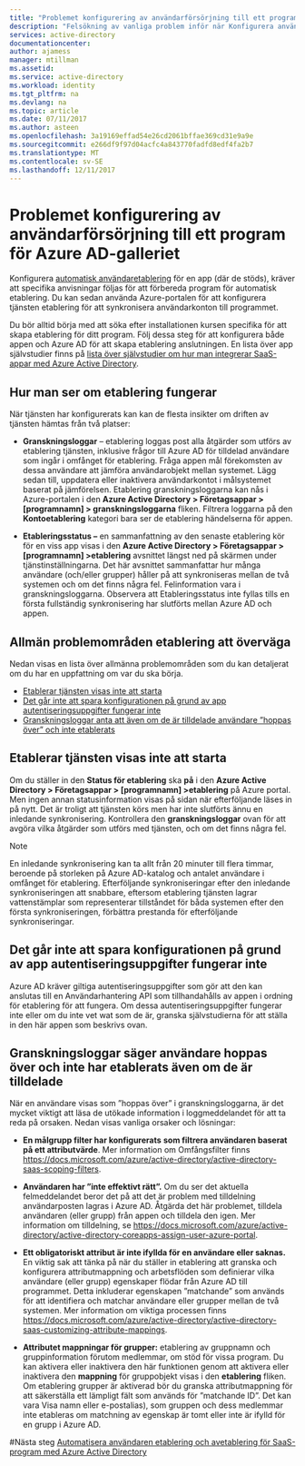 ```yaml
---
title: "Problemet konfigurering av användarförsörjning till ett program för Azure AD-galleriet | Microsoft Docs"
description: "Felsökning av vanliga problem inför när Konfigurera användaretablering till ett program som redan visas i Azure AD Application Gallery"
services: active-directory
documentationcenter: 
author: ajamess
manager: mtillman
ms.assetid: 
ms.service: active-directory
ms.workload: identity
ms.tgt_pltfrm: na
ms.devlang: na
ms.topic: article
ms.date: 07/11/2017
ms.author: asteen
ms.openlocfilehash: 3a19169effad54e26cd2061bffae369cd31e9a9e
ms.sourcegitcommit: e266df9f97d04acfc4a843770fadfd8edf4fa2b7
ms.translationtype: MT
ms.contentlocale: sv-SE
ms.lasthandoff: 12/11/2017
---
```

# <a name="problem-configuring-user-provisioning-to-an-azure-ad-gallery-application"></a>Problemet konfigurering av användarförsörjning till ett program för Azure AD-galleriet

Konfigurera [automatisk användaretablering](https://docs.microsoft.com/azure/active-directory/active-directory-saas-app-provisioning) för en app (där de stöds), kräver att specifika anvisningar följas för att förbereda program för automatisk etablering. Du kan sedan använda Azure-portalen för att konfigurera tjänsten etablering för att synkronisera användarkonton till programmet.

Du bör alltid börja med att söka efter installationen kursen specifika för att skapa etablering för ditt program. Följ dessa steg för att konfigurera både appen och Azure AD för att skapa etablering anslutningen. En lista över app självstudier finns på [lista över självstudier om hur man integrerar SaaS-appar med Azure Active Directory](https://docs.microsoft.com/azure/active-directory/active-directory-saas-tutorial-list).

## <a name="how-to-see-if-provisioning-is-working"></a>Hur man ser om etablering fungerar 

När tjänsten har konfigurerats kan kan de flesta insikter om driften av tjänsten hämtas från två platser:

-   **Granskningsloggar** – etablering loggas post alla åtgärder som utförs av etablering tjänsten, inklusive frågor till Azure AD för tilldelad användare som ingår i omfånget för etablering. Fråga appen mål förekomsten av dessa användare att jämföra användarobjekt mellan systemet. Lägg sedan till, uppdatera eller inaktivera användarkontot i målsystemet baserat på jämförelsen. Etablering granskningsloggarna kan nås i Azure-portalen i den **Azure Active Directory &gt; Företagsappar &gt; \[programnamn\] &gt; granskningsloggarna** fliken. Filtrera loggarna på den **Kontoetablering** kategori bara ser de etablering händelserna för appen.

-   **Etableringsstatus –** en sammanfattning av den senaste etablering kör för en viss app visas i den **Azure Active Directory &gt; Företagsappar &gt; \[programnamn\] &gt;etablering** avsnittet längst ned på skärmen under tjänstinställningarna. Det här avsnittet sammanfattar hur många användare (och/eller grupper) håller på att synkroniseras mellan de två systemen och om det finns några fel. Felinformation vara i granskningsloggarna. Observera att Etableringsstatus inte fyllas tills en första fullständig synkronisering har slutförts mellan Azure AD och appen.

## <a name="general-problem-areas-with-provisioning-to-consider"></a>Allmän problemområden etablering att överväga

Nedan visas en lista över allmänna problemområden som du kan detaljerat om du har en uppfattning om var du ska börja.

* [Etablerar tjänsten visas inte att starta](#provisioning-service-does-not-appear-to-start)
* [Det går inte att spara konfigurationen på grund av app autentiseringsuppgifter fungerar inte](#can’t-save-configuration-due-to-app-credentials-not-working)
* [Granskningsloggar anta att även om de är tilldelade användare ”hoppas över” och inte etablerats](#audit-logs-say-users-are-skipped-and-not-provisioned-even-though-they-are-assigned)

## <a name="provisioning-service-does-not-appear-to-start"></a>Etablerar tjänsten visas inte att starta

Om du ställer in den **Status för etablering** ska **på** i den **Azure Active Directory &gt; Företagsappar &gt; \[programnamn\] &gt;etablering** på Azure portal. Men ingen annan statusinformation visas på sidan när efterföljande läses in på nytt. Det är troligt att tjänsten körs men har inte slutförts ännu en inledande synkronisering. Kontrollera den **granskningsloggar** ovan för att avgöra vilka åtgärder som utförs med tjänsten, och om det finns några fel.

>[!NOTE]
>En inledande synkronisering kan ta allt från 20 minuter till flera timmar, beroende på storleken på Azure AD-katalog och antalet användare i omfånget för etablering. Efterföljande synkroniseringar efter den inledande synkroniseringen att snabbare, eftersom etablering tjänsten lagrar vattenstämplar som representerar tillståndet för båda systemen efter den första synkroniseringen, förbättra prestanda för efterföljande synkroniseringar.
>
>

## <a name="cant-save-configuration-due-to-app-credentials-not-working"></a>Det går inte att spara konfigurationen på grund av app autentiseringsuppgifter fungerar inte

Azure AD kräver giltiga autentiseringsuppgifter som gör att den kan anslutas till en Användarhantering API som tillhandahålls av appen i ordning för etablering för att fungera. Om dessa autentiseringsuppgifter fungerar inte eller om du inte vet wat som de är, granska självstudierna för att ställa in den här appen som beskrivs ovan.

## <a name="audit-logs-say-users-are-skipped-and-not-provisioned-even-though-they-are-assigned"></a>Granskningsloggar säger användare hoppas över och inte har etablerats även om de är tilldelade

När en användare visas som ”hoppas över” i granskningsloggarna, är det mycket viktigt att läsa de utökade information i loggmeddelandet för att ta reda på orsaken. Nedan visas vanliga orsaker och lösningar:

-   **En målgrupp filter har konfigurerats** **som filtrera användaren baserat på ett attributvärde**. Mer information om Omfångsfilter finns <https://docs.microsoft.com/azure/active-directory/active-directory-saas-scoping-filters>.

-   **Användaren har ”inte effektivt rätt”.** Om du ser det aktuella felmeddelandet beror det på att det är problem med tilldelning användarposten lagras i Azure AD. Åtgärda det här problemet, tilldela användaren (eller grupp) från appen och tilldela den igen. Mer information om tilldelning, se <https://docs.microsoft.com/azure/active-directory/active-directory-coreapps-assign-user-azure-portal>.

-   **Ett obligatoriskt attribut är inte ifyllda för en användare eller saknas.** En viktig sak att tänka på när du ställer in etablering att granska och konfigurera attributmappning och arbetsflöden som definierar vilka användare (eller grupp) egenskaper flödar från Azure AD till programmet. Detta inkluderar egenskapen ”matchande” som används för att identifiera och matchar användare eller grupper mellan de två systemen. Mer information om viktiga processen finns <https://docs.microsoft.com/azure/active-directory/active-directory-saas-customizing-attribute-mappings>.

   * **Attributet mappningar för grupper:** etablering av gruppnamn och gruppinformation förutom medlemmar, om stöd för vissa program. Du kan aktivera eller inaktivera den här funktionen genom att aktivera eller inaktivera den **mappning** för gruppobjekt visas i den **etablering** fliken. Om etablering grupper är aktiverad bör du granska attributmappning för att säkerställa ett lämpligt fält som används för ”matchande ID”. Det kan vara Visa namn eller e-postalias), som gruppen och dess medlemmar inte etableras om matchning av egenskap är tomt eller inte är ifylld för en grupp i Azure AD.

#<a name="next-steps"></a>Nästa steg
[Automatisera användaren etablering och avetablering för SaaS-program med Azure Active Directory](active-directory-saas-app-provisioning.md)
